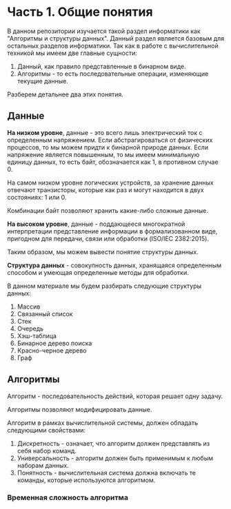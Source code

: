 # Часть 1. Общие понятия
В данном репозитории изучается такой раздел информатики как "Алгоритмы и структуры данных".
Данный раздел является базовым для остальных разделов информатики. Так как в работе с вычислительной техникой мы имеем две главные сущности:
1. Данный, как правило представленные в бинарном виде.
2. Алгоритмы - то есть последовательные операции, изменяющие текущие данные.

Разберем детальнее два этих понятия.
## Данные
**На низком уровне**, данные - это всего лишь электрический ток с определенным напряжением. Если абстрагироваться от физических процессов, то мы можем придти к бинарной природе данных. Если напряжение является повышенным, то мы имеем минимальную единицу данных, то есть байт, обозначается как 1, в противном случае 0.

На самом низком уровне логических устройств, за хранение данных отвечают транзисторы, которые как раз и могут находится в двух состояниях: 1 или 0.

Комбинации байт позволяют хранить какие-либо сложные данные.

**На высоком уровне**, данные - поддающееся многократной интерпретации представление информации в формализованном виде, пригодном для передачи, связи или обработки (ISO/IEC 2382:2015).

Таким образом, мы можем вывести понятие структуры данных.

**Структура данных** - совокупность данных, хранящаяся определенным способом и умеющая определенные методы для обработки.

В данном материале мы будем разбирать следующие структуры данных:
1. Массив
2. Связанный список
3. Стек
4. Очередь
5. Хэш-таблица
6. Бинарное дерево поиска
7. Красно-черное дерево
8. Граф

## Алгоритмы
Алгоритм - последовательность действий, которая решает одну задачу.

Алгоритмы позволяют модифицировать данные.

Алгоритм в рамках вычислительной системы, должен обладать следующими свойствами:
1. Дискретность - означает, что алгоритм должен представлять из себя набор команд.
2. Универсальность - алгоритм должен быть применимым к любым наборам данных.
3. Понятность - вычислительная система должна включать те команды, которые используются алгоритмом.

### Временная сложность алгоритма
